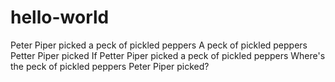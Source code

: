 # hello-world

Peter Piper picked a peck of pickled peppers
A peck of pickled peppers Petter Piper picked
If Petter Piper picked a peck of pickled peppers
Where's the peck of pickled peppers Peter Piper picked?
